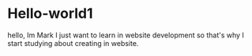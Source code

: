 # Hello-world1
hello, Im Mark I just want to learn in website development so that's why I start studying about creating in website.
